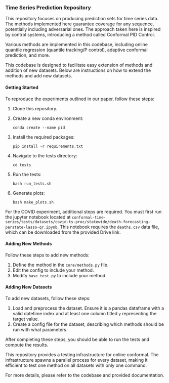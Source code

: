 ### Time Series Prediction Repository

This repository focuses on producing prediction sets for time series data. The methods implemented here guarantee coverage for any sequence, potentially including adversarial ones. The approach taken here is inspired by control systems, introducing a method called Conformal PID Control.

Various methods are implemented in this codebase, including online quantile regression (quantile tracking/P control), adaptive conformal prediction, and more.

This codebase is designed to facilitate easy extension of methods and addition of new datasets. Below are instructions on how to extend the methods and add new datasets.

#### Getting Started

To reproduce the experiments outlined in our paper, follow these steps:

1. Clone this repository.
2. Create a new conda environment:

    ```
    conda create --name pid
    ```

3. Install the required packages:

    ```
    pip install -r requirements.txt
    ```

4. Navigate to the tests directory:

    ```
    cd tests
    ```

5. Run the tests:

    ```
    bash run_tests.sh
    ```

6. Generate plots:

    ```
    bash make_plots.sh
    ```

For the COVID experiment, additional steps are required. You must first run the jupyter notebook located at `conformal-time-series/tests/datasets/covid-ts-proc/statewide/death-forecasting-perstate-lasso-qr.ipynb`. This notebook requires the `deaths.csv` data file, which can be downloaded from the provided Drive link.

#### Adding New Methods

Follow these steps to add new methods:

1. Define the method in the `core/methods.py` file.
2. Edit the config to include your method.
3. Modify `base_test.py` to include your method.

#### Adding New Datasets

To add new datasets, follow these steps:

1. Load and preprocess the dataset. Ensure it is a pandas dataframe with a valid datetime index and at least one column titled `y` representing the target value.
2. Create a config file for the dataset, describing which methods should be run with what parameters.

After completing these steps, you should be able to run the tests and compute the results.

This repository provides a testing infrastructure for online conformal. The infrastructure spawns a parallel process for every dataset, making it efficient to test one method on all datasets with only one command.

For more details, please refer to the codebase and provided documentation.

